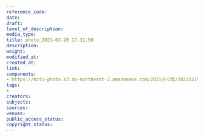 ```yaml
---
reference_code: 
date: 
draft: 
level_of_description: 
media_type: 
title: photo_2021-02-20 17.31.50
description: 
weight: 
modified_at: 
created_at: 
link: 
components:
- https://kctu-photo.s3.ap-northeast-2.amazonaws.com/2021년/2월/20210219_백기완+선생+발인.영결식.하관/백승호/photo_2021-02-20+17.31.50.jpeg
tags:
- 
creators: 
subjects: 
sources: 
venues: 
public_access_status: 
copyright_status: 
---
```

